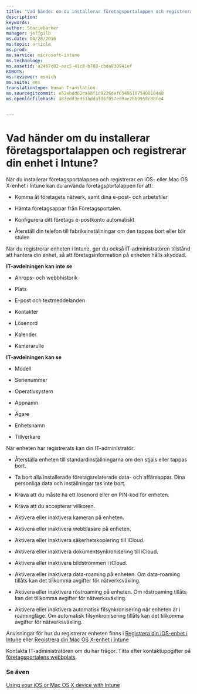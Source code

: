 ```yaml
---
title: "Vad händer om du installerar företagsportalappen och registrerar din enhet i Intune? | Microsoft Intune"
description: 
keywords: 
author: Staciebarker
manager: jeffgilb
ms.date: 04/28/2016
ms.topic: article
ms.prod: 
ms.service: microsoft-intune
ms.technology: 
ms.assetid: a2467c02-aac5-41c8-b788-cbda830941ef
ROBOTS: 
ms.reviewer: esmich
ms.suite: ems
translationtype: Human Translation
ms.sourcegitcommit: e52ebdd62ca68f1d9226def654961075400184a8
ms.openlocfilehash: a83edd3ed51bddafd6f057ed9ae2bb0958c88fe4


---
```



# Vad händer om du installerar företagsportalappen och registrerar din enhet i Intune?

När du installerar företagsportalappen och registrerar en iOS- eller Mac OS X-enhet i Intune kan du använda företagsportalappen för att:

-   Komma åt företagets nätverk, samt dina e-post- och arbetsfiler

-   Hämta företagsappar från Företagsportalen.

-   Konfigurera ditt företags e-postkonto automatiskt

-   Återställ din telefon till fabriksinställningar om den tappas bort eller blir stulen

När du registrerar enheten i Intune, ger du också IT-administratören tillstånd att hantera din enhet, så att företagsinformation på enheten hålls skyddad.

**IT-avdelningen kan inte se**

-   Anrops- och webbhistorik

-   Plats

-   E-post och textmeddelanden

-   Kontakter

-   Lösenord

-   Kalender

-   Kamerarulle

**IT-avdelningen kan se**

-   Modell

-   Serienummer

-   Operativsystem

-   Appnamn

-   Ägare

-   Enhetsnamn

-   Tillverkare

När enheten har registrerats kan din IT-administratör:

-   Återställa enheten till standardinställningarna om den stjäls eller tappas bort.

-   Ta bort alla installerade företagsrelaterade data- och affärsappar. Dina personliga data och inställningar tas inte bort.

-   Kräva att du måste ha ett lösenord eller en PIN-kod för enheten.

-   Kräva att du accepterar villkoren.

-   Aktivera eller inaktivera kameran på enheten.

-   Aktivera eller inaktivera webbläsare på enheten.

-   Aktivera eller inaktivera säkerhetskopiering till iCloud.

-   Aktivera eller inaktivera dokumentsynkronisering till iCloud.

-   Aktivera eller inaktivera bildströmmen i iCloud.

-   Aktivera eller inaktivera data-roaming på enheten. Om data-roaming tillåts kan det tillkomma avgifter för nätverksväxling.

-   Aktivera eller inaktivera röstroaming på enheten. Om röstroaming tillåts kan det tillkomma avgifter för nätverksväxling.

-   Aktivera eller inaktivera automatisk filsynkronisering när enheten är i roamingläge. Om automatisk filsynkronisering tillåts kan det tillkomma avgifter för nätverksväxling.

Anvisningar för hur du registrerar enheten finns i [Registrera din iOS-enhet i Intune](enroll-your-device-in-intune-ios.md) eller [Registrera din Mac OS X-enhet i Intune](enroll-your-device-in-intune-mac-os-x.md)

Kontakta IT-administratören om du har frågor. Titta efter kontaktuppgifter på [företagsportalens webbplats](http://portal.manage.microsoft.com).

### Se även
[Using your iOS or Mac OS X device with Intune](using-your-ios-or-mac-os-x-device-with-intune.md)


<!--HONumber=Jun16_HO4-->


